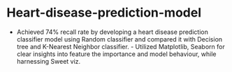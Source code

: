 # Heart-disease-prediction-model
- Achieved 74% recall rate by developing a heart disease prediction  classifier model using Random classifier and compared it with  Decision tree and K-Nearest Neighbor classifier. - Utilized Matplotlib, Seaborn for clear insights into feature the  importance and model behaviour, while harnessing Sweet viz.
